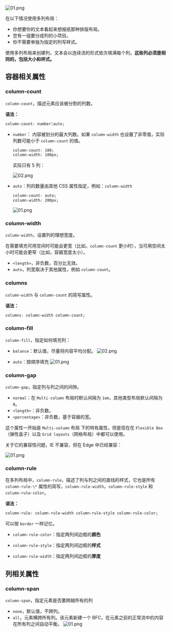 ![01.png](https://p3-juejin.byteimg.com/tos-cn-i-k3u1fbpfcp/c2f8e9b633234ebca12c1b8f06c21dee~tplv-k3u1fbpfcp-watermark.image)

在以下情况使用多列布局：

- 你想要你的文本看起来想报纸那种排版布局。
- 您有一组要分成列的小项目。
- 你不需要单独为指定的列写样式。

使用多列布局来创建列，文本会以连续流的形式依次填满每个列。**这些列必须是相同的，包括大小和样式。**

## 容器相关属性

### column-count

`column-count`，描述元素应该被分割的列数。

**语法：**

```css
column-count: number|auto;
```

- `number`： 内容被划分的最大列数。如果 `column-width` 也设置了非零值，实际列数可能小于 `column-count` 的值。

  ```css
  column-count: 100;
  column-width: 100px;
  ```

  实际只有 5 列：

  ![02.png](https://p3-juejin.byteimg.com/tos-cn-i-k3u1fbpfcp/42ae1eb3497146dcbd65f92faaa227a1~tplv-k3u1fbpfcp-watermark.image)

- `auto`：列的数量由其他 CSS 属性指定，例如：`column-width`

  ```css
  column-count: auto;
  column-width: 200px;
  ```

  ![01.png](https://p3-juejin.byteimg.com/tos-cn-i-k3u1fbpfcp/3526504dbfb24ec8b0bb68bf592c643e~tplv-k3u1fbpfcp-watermark.image)

### column-width

`column-width`，设置列的理想宽度。

在需要填充可用空间时可能会更宽（比如，`column-count` 更小时），当可用空间太小时可能会更窄（比如，容器宽度太小）。

- `<length>`，非负数，百分比无效。
- `auto`，列宽取决于其他属性，例如 `column-count`。

### columns

`column-width` 与 `column-count` 的简写属性。

**语法：**

```css
columns: column-width column-count;
```

### column-fill

`column-fill`，指定如何填充列：

- `balance`：默认值，尽量将内容平均分配。
  ![02.png](https://p1-juejin.byteimg.com/tos-cn-i-k3u1fbpfcp/9b950c58a5b74b68a3811c11dd9e85c8~tplv-k3u1fbpfcp-watermark.image)

- `auto`：按顺序填充
  ![01.png](https://p1-juejin.byteimg.com/tos-cn-i-k3u1fbpfcp/e147a9f58a5f478f858a7dd15db37325~tplv-k3u1fbpfcp-watermark.image)

### column-gap

`column-gap`，指定列与列之间的间隙。

- `normal`：在 `Multi-column` 布局时默认间隔为 `1em`，其他类型布局默认间隔为 `0`。
- `<length>`：非负数。
- `<percentage>`：非负数，基于容器的宽。

这个属性一开始是 `Multi-column` 布局 下的特有属性，但是现在在 `Flexible Box`（弹性盒子）以及 `Grid layouts`（网格布局）中都可以使用。

关于它的兼容性问题，IE 不兼容，但在 Edge 中已经兼容：

![01.png](https://p1-juejin.byteimg.com/tos-cn-i-k3u1fbpfcp/dd42d44cb7d4475baea3fd6c0a936ad7~tplv-k3u1fbpfcp-watermark.image)

### column-rule

在多列布局中，`column-rule`，描述了列与列之间的直线的样式，它也是所有 `column-rule-\*` 属性的简写，`column-rule-width`，`column-rule-style` 和 `column-rule-color`。

**语法：**

```css
column-rule: column-rule-width column-rule-style column-rule-color;
```

可以按 `border` 一样记忆。

- `column-rule-color`：指定两列间边框的**颜色**

- `column-rule-style`：指定两列间边框的**样式**

- `column-rule-width`：指定两列间边框的**厚度**

## 列相关属性

### column-span

`column-span`，指定元素是否要跨越所有的列

- `none`，默认值，不跨列。
- `all`，元素横跨所有列。该元素新建一个 BFC，在元素之前的正常流中的内容在所有列之间自动平衡。
  ![01.png](https://p9-juejin.byteimg.com/tos-cn-i-k3u1fbpfcp/9d071280d0984aaaa4b89f4f926b97e2~tplv-k3u1fbpfcp-watermark.image)
